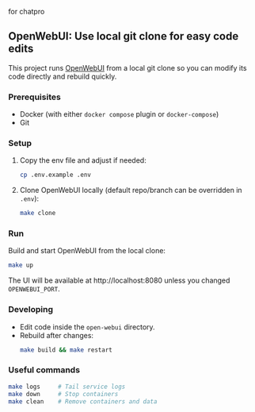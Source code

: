 for chatpro

## OpenWebUI: Use local git clone for easy code edits

This project runs [OpenWebUI] from a local git clone so you can modify its code directly and rebuild quickly.

### Prerequisites
- Docker (with either `docker compose` plugin or `docker-compose`)
- Git

### Setup
1. Copy the env file and adjust if needed:
   ```bash
   cp .env.example .env
   ```
2. Clone OpenWebUI locally (default repo/branch can be overridden in `.env`):
   ```bash
   make clone
   ```

### Run
Build and start OpenWebUI from the local clone:
```bash
make up
```
The UI will be available at http://localhost:8080 unless you changed `OPENWEBUI_PORT`.

### Developing
- Edit code inside the `open-webui` directory.
- Rebuild after changes:
  ```bash
  make build && make restart
  ```

### Useful commands
```bash
make logs     # Tail service logs
make down     # Stop containers
make clean    # Remove containers and data
```

[OpenWebUI]: https://github.com/open-webui/open-webui
